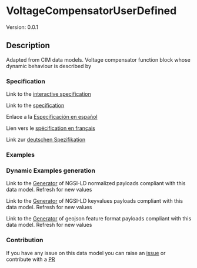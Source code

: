 # VoltageCompensatorUserDefined
Version: 0.0.1

## Description 

Adapted from CIM data models. Voltage compensator function block whose dynamic behaviour is described by
### Specification

Link to the [interactive specification](https://swagger.lab.fiware.org/?url=https://raw.githubusercontent.com/smart-data-models/dataModel.EnergyCIM/master/VoltageCompensatorUserDefined/swagger.yaml)

Link to the [specification](https://github.com/smart-data-models/dataModel.EnergyCIM/blob/master/VoltageCompensatorUserDefined/doc/spec.md)

Enlace a la [Especificación en español](https://github.com/smart-data-models/dataModel.EnergyCIM/blob/master/VoltageCompensatorUserDefined/doc/spec_ES.md)

Lien vers le [spécification en français](https://github.com/smart-data-models/dataModel.EnergyCIM/blob/master/VoltageCompensatorUserDefined/doc/spec_FR.md)

Link zur [deutschen Spezifikation](https://github.com/smart-data-models/dataModel.EnergyCIM/blob/master/VoltageCompensatorUserDefined/doc/spec_DE.md)
### Examples
### Dynamic Examples generation

Link to the [Generator](https://smartdatamodels.org/extra/ngsi-ld_generator.php?schemaUrl=https://raw.githubusercontent.com/smart-data-models/dataModel.EnergyCIM/master/VoltageCompensatorUserDefined/schema.json&email=info@smartdatamodels.org) of NGSI-LD normalized payloads compliant with this data model. Refresh for new values

Link to the [Generator](https://smartdatamodels.org/extra/ngsi-ld_generator_keyvalues.php?schemaUrl=https://raw.githubusercontent.com/smart-data-models/dataModel.EnergyCIM/master/VoltageCompensatorUserDefined/schema.json&email=info@smartdatamodels.org) of NGSI-LD keyvalues payloads compliant with this data model. Refresh for new values

Link to the [Generator](https://smartdatamodels.org/extra/geojson_features_generator_v1.0.php?schemaUrl=https://raw.githubusercontent.com/smart-data-models/dataModel.EnergyCIM/master/VoltageCompensatorUserDefined/schema.json&email=info@smartdatamodels.org) of geojson feature format payloads compliant with this data model. Refresh for new values
### Contribution

 If you have any issue on this data model you can raise an [issue](https://github.com/smart-data-models/dataModel.EnergyCIM/issues)  or contribute with a [PR](https://github.com/smart-data-models/dataModel.EnergyCIM/pulls)